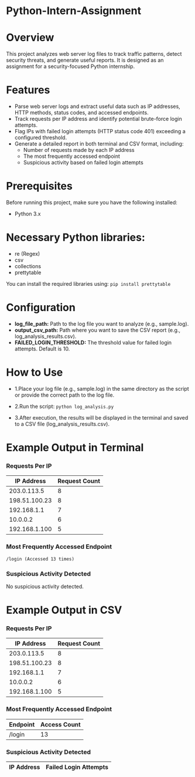 # Python-Intern-Assignment
# Overview
This project analyzes web server log files to track traffic patterns, detect security threats, and generate useful reports. It is designed as an assignment for a security-focused Python internship.

# Features
- Parse web server logs and extract useful data such as IP addresses, HTTP methods, status codes, and accessed endpoints.
- Track requests per IP address and identify potential brute-force login attempts.
- Flag IPs with failed login attempts (HTTP status code 401) exceeding a configured threshold.
- Generate a detailed report in both terminal and CSV format, including:
  - Number of requests made by each IP address
  - The most frequently accessed endpoint
  - Suspicious activity based on failed login attempts
# Prerequisites
Before running this project, make sure you have the following installed:
- Python 3.x
# Necessary Python libraries:
- re (Regex)
- csv
- collections
- prettytable

You can install the required libraries using:
`pip install prettytable`
# Configuration
- **log_file_path:** Path to the log file you want to analyze (e.g., sample.log).
- **output_csv_path:** Path where you want to save the CSV report (e.g., log_analysis_results.csv).
- **FAILED_LOGIN_THRESHOLD:** The threshold value for failed login attempts. Default is 10.
# How to Use
- 1.Place your log file (e.g., sample.log) in the same directory as the script or provide the correct path to the log file.
- 2.Run the script:
`python log_analysis.py`

- 3.After execution, the results will be displayed in the terminal and saved to a CSV file (log_analysis_results.csv).
# Example Output in Terminal
### Requests Per IP
| IP Address     | Request Count |
|----------------|---------------|
| 203.0.113.5    | 8             |
| 198.51.100.23  | 8             |
| 192.168.1.1    | 7             |
| 10.0.0.2       | 6             |
| 192.168.1.100  | 5             |

### Most Frequently Accessed Endpoint
`/login (Accessed 13 times)`

### Suspicious Activity Detected
No suspicious activity detected.
# Example Output in CSV
### Requests Per IP
| IP Address     | Request Count |
|----------------|---------------|
| 203.0.113.5    | 8             |
| 198.51.100.23  | 8             |
| 192.168.1.1    | 7             |
| 10.0.0.2       | 6             |
| 192.168.1.100  | 5             |

### Most Frequently Accessed Endpoint
| Endpoint | Access Count |
|----------|--------------|
| /login   | 13           |

### Suspicious Activity Detected
| IP Address     | Failed Login Attempts |
|----------------|-----------------------|


